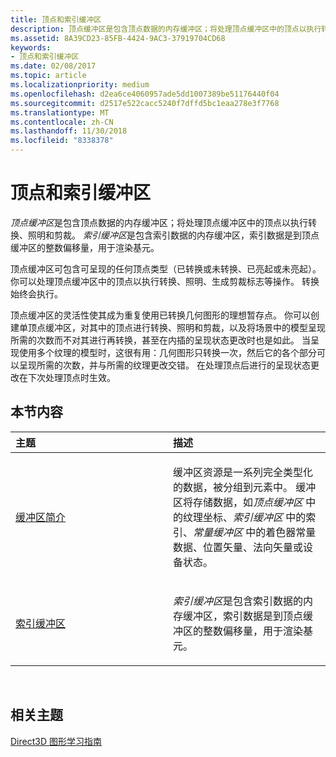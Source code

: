 ```yaml
---
title: 顶点和索引缓冲区
description: 顶点缓冲区是包含顶点数据的内存缓冲区；将处理顶点缓冲区中的顶点以执行转换、照明和剪裁。
ms.assetid: 8A39CD23-85FB-4424-9AC3-37919704CD68
keywords:
- 顶点和索引缓冲区
ms.date: 02/08/2017
ms.topic: article
ms.localizationpriority: medium
ms.openlocfilehash: d2ea6ce4060957ade5dd1007389be51176440f04
ms.sourcegitcommit: d2517e522cacc5240f7dffd5bc1eaa278e3f7768
ms.translationtype: MT
ms.contentlocale: zh-CN
ms.lasthandoff: 11/30/2018
ms.locfileid: "8338378"
---
```

# <a name="vertex-and-index-buffers"></a>顶点和索引缓冲区


*顶点缓冲区*是包含顶点数据的内存缓冲区；将处理顶点缓冲区中的顶点以执行转换、照明和剪裁。 *索引缓冲区*是包含索引数据的内存缓冲区，索引数据是到顶点缓冲区的整数偏移量，用于渲染基元。

顶点缓冲区可包含可呈现的任何顶点类型（已转换或未转换、已亮起或未亮起）。 你可以处理顶点缓冲区中的顶点以执行转换、照明、生成剪裁标志等操作。 转换始终会执行。

顶点缓冲区的灵活性使其成为重复使用已转换几何图形的理想暂存点。 你可以创建单顶点缓冲区，对其中的顶点进行转换、照明和剪裁，以及将场景中的模型呈现所需的次数而不对其进行再转换，甚至在内插的呈现状态更改时也是如此。 当呈现使用多个纹理的模型时，这很有用：几何图形只转换一次，然后它的各个部分可以呈现所需的次数，并与所需的纹理更改交错。 在处理顶点后进行的呈现状态更改在下次处理顶点时生效。

## <a name="span-idin-this-sectionspanin-this-section"></a><span id="in-this-section"></span>本节内容


<table>
<colgroup>
<col width="50%" />
<col width="50%" />
</colgroup>
<thead>
<tr class="header">
<th align="left">主题</th>
<th align="left">描述</th>
</tr>
</thead>
<tbody>
<tr class="odd">
<td align="left"><p><a href="introduction-to-buffers.md">缓冲区简介</a></p></td>
<td align="left"><p>缓冲区资源是一系列完全类型化的数据，被分组到元素中。 缓冲区将存储数据，如<em>顶点缓冲区</em> 中的纹理坐标、<em>索引缓冲区</em> 中的索引、<em>常量缓冲区</em> 中的着色器常量数据、位置矢量、法向矢量或设备状态。</p></td>
</tr>
<tr class="even">
<td align="left"><p><a href="index-buffers.md">索引缓冲区</a></p></td>
<td align="left"><p><em>索引缓冲区</em>是包含索引数据的内存缓冲区，索引数据是到顶点缓冲区的整数偏移量，用于渲染基元。</p></td>
</tr>
</tbody>
</table>

 

## <a name="span-idrelated-topicsspanrelated-topics"></a><span id="related-topics"></span>相关主题


[Direct3D 图形学习指南](index.md)

 

 




